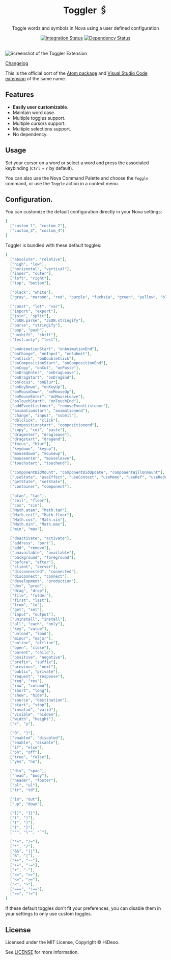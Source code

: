 <div align="center">
  <h1>Toggler 🖇️</h1>
  <p>Toggle words and symbols in Nova using a user defined configuration</p>
</div>

<div align="center">
  <a href="https://github.com/HiDeoo/toggler-nova/actions?query=workflow%3Aintegration"><img alt="Integration Status" src="https://img.shields.io/github/workflow/status/HiDeoo/toggler-nova/integration"></a>
  <a href="https://david-dm.org/HiDeoo/toggler-nova"><img alt="Dependency Status" src="https://david-dm.org/HiDeoo/toggler-nova.svg"></a>
  <br /><br />
</div>

![Screenshot of the Toggler Extension](https://i.imgur.com/ZrGjqNa.gif)

[Changelog](https://github.com/HiDeoo/toggler-nova/blob/main/toggler.novaextension/CHANGELOG.md)

This is the official port of the [Atom package](https://atom.io/packages/toggler) and [Visual Studio Code extension](https://marketplace.visualstudio.com/items?itemName=hideoo.toggler) of the same name.

## Features

- **Easily user customizable.**
- Maintain word case.
- Multiple toggles support.
- Multiple cursors support.
- Multiple selections support.
- No dependency.

## Usage

Set your cursor on a word or select a word and press the associated keybinding (`Ctrl` + `r` by default).

You can also use the Nova Command Palette and choose the `Toggle` command, or use the `Toggle` action in a context menu.

## Configuration.

You can customize the default configuration directly in your Nova settings:

```json
[
  ["custom_1", "custom_2"],
  ["custom_3", "custom_4"]
]
```

Toggler is bundled with these default toggles:

```json
[
  ["absolute", "relative"],
  ["high", "low"],
  ["horizontal", "vertical"],
  ["inner", "outer"],
  ["left", "right"],
  ["top", "bottom"],

  ["black", "white"],
  ["gray", "maroon", "red", "purple", "fuchsia", "green", "yellow", "blue", "aqua"],

  ["const", "let", "var"],
  ["import", "export"],
  ["join", "split"],
  ["JSON.parse", "JSON.stringify"],
  ["parse", "stringify"],
  ["pop", "push"],
  ["unshift", "shift"],
  ["test.only", "test"],

  ["onAnimationStart", "onAnimationEnd"],
  ["onChange", "onInput", "onSubmit"],
  ["onClick", "onDoubleClick"],
  ["onCompositionStart", "onCompositionEnd"],
  ["onCopy", "onCut", "onPaste"],
  ["onDragEnter", "onDragLeave"],
  ["onDragStart", "onDragEnd"],
  ["onFocus", "onBlur"],
  ["onKeyDown", "onKeyUp"],
  ["onMouseDown", "onMouseUp"],
  ["onMouseEnter", "onMouseLeave"],
  ["onTouchStart", "onTouchEnd"],
  ["addEventListener", "removeEventListener"],
  ["animationstart", "animationend"],
  ["change", "input", "submit"],
  ["dblclick", "click"],
  ["compositionstart", "compositionend"],
  ["copy", "cut", "paste"],
  ["dragenter", "dragleave"],
  ["dragstart", "dragend"],
  ["focus", "blur"],
  ["keydown", "keyup"],
  ["mousedown", "mouseup"],
  ["mouseenter", "mouseleave"],
  ["touchstart", "touchend"],

  ["componentDidMount", "componentDidUpdate", "componentWillUnmount"],
  ["useState", "useEffect", "useContext", "useMemo", "useRef", "useReducer", "useCallback"],
  ["getState", "setState"],
  ["container", "component"],

  ["atan", "tan"],
  ["ceil", "floor"],
  ["cos", "sin"],
  ["Math.atan", "Math.tan"],
  ["Math.ceil", "Math.floor"],
  ["Math.cos", "Math.sin"],
  ["Math.min", "Math.max"],
  ["min", "max"],

  ["deactivate", "activate"],
  ["address", "port"],
  ["add", "remove"],
  ["unavailable", "available"],
  ["background", "foreground"],
  ["before", "after"],
  ["client", "server"],
  ["disconnected", "connected"],
  ["disconnect", "connect"],
  ["development", "production"],
  ["dev", "prod"],
  ["drag", "drop"],
  ["file", "folder"],
  ["first", "last"],
  ["from", "to"],
  ["get", "set"],
  ["input", "output"],
  ["uninstall", "install"],
  ["all", "each", "only"],
  ["key", "value"],
  ["unload", "load"],
  ["minor", "major"],
  ["online", "offline"],
  ["open", "close"],
  ["parent", "child"],
  ["positive", "negative"],
  ["prefix", "suffix"],
  ["previous", "next"],
  ["public", "private"],
  ["request", "response"],
  ["req", "res"],
  ["row", "column"],
  ["short", "long"],
  ["show", "hide"],
  ["source", "destination"],
  ["start", "stop"],
  ["invalid", "valid"],
  ["visible", "hidden"],
  ["width", "height"],
  ["x", "y"],

  ["0", "1"],
  ["enabled", "disabled"],
  ["enable", "disable"],
  ["if", "else"],
  ["on", "off"],
  ["true", "false"],
  ["yes", "no"],

  ["div", "span"],
  ["head", "body"],
  ["header", "footer"],
  ["ol", "ul"],
  ["tr", "td"],

  ["in", "out"],
  ["up", "down"],

  ["[]", "{}"],
  ["(", ")"],
  ["[", "]"],
  ["{", "}"],
  ["'", "\"", "`"],

  ["*=", "/="],
  ["*", "/"],
  ["&&", "||"],
  ["&", "|"],
  ["++", "--"],
  ["+=", "-="],
  ["+", "-"],
  ["<<", ">>"],
  ["<=", ">="],
  ["<", ">"],
  ["===", "!=="],
  ["==", "!="]
]
```

If these default toggles don't fit your preferences, you can disable them in your settings to only use custom toggles.

## License

Licensed under the MIT License, Copyright © HiDeoo.

See [LICENSE](https://github.com/HiDeoo/toggler-nova/blob/main/LICENSE) for more information.
